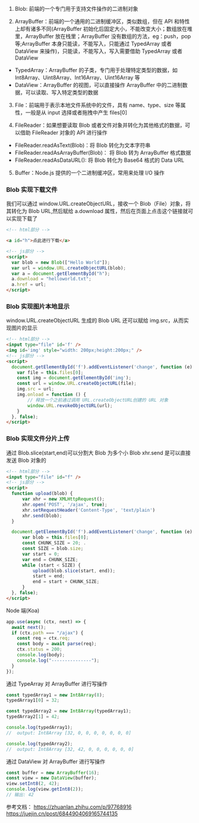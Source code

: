 1. Blob: 前端的一个专门用于支持文件操作的二进制对象

2. ArrayBuffer：前端的一个通用的二进制缓冲区，类似数组，但在 API 和特性上却有诸多不同(ArrayBuffer 初始化后固定大小，不能改变大小；数组放在堆里，ArrayBuffer 放在栈里；ArrayBuffer 没有数组的方法，eg：push，pop 等;ArrayBuffer 本身只能读，不能写入，只能通过 TypedArray 或者 DataView 来操作)，只能读，不能写入，写入需要借助 TypedArray 或者 DataView

- TypedArray：ArrayBuffer 的子类，专门用于处理特定类型的数据，如 Int8Array、Uint8Array、Int16Array、Uint16Array 等
- DataView：ArrayBuffer 的视图，可以直接操作 ArrayBuffer 中的二进制数据，可以读取、写入特定类型的数据

3. File：前端用于表示本地文件系统中的文件，具有 name、type、size 等属性，一般是从 input 选择或者拖拽中产生 files[0]

4. FileReader：如果想要读取 Blob 或者文件对象并转化为其他格式的数据，可以借助 FileReader 对象的 API 进行操作

- FileReader.readAsText(Blob)：将 Blob 转化为文本字符串
- FileReader.readAsArrayBuffer(Blob)： 将 Blob 转为 ArrayBuffer 格式数据
- FileReader.readAsDataURL(): 将 Blob 转化为 Base64 格式的 Data URL

5. Buffer：Node.js 提供的一个二进制缓冲区，常用来处理 I/O 操作

### Blob 实现下载文件

我们可以通过 window.URL.createObjectURL，接收一个 Blob（File）对象，将其转化为 Blob URL,然后赋给 a.download 属性，然后在页面上点击这个链接就可以实现下载了

```md
<!-- html部分 -->

<a id="h">点此进行下载</a>

<!-- js部分 -->
<script>
  var blob = new Blob(["Hello World"]);
  var url = window.URL.createObjectURL(blob);
  var a = document.getElementById("h");
  a.download = "helloworld.txt";
  a.href = url;
</script>
```

### Blob 实现图片本地显示

window.URL.createObjectURL 生成的 Blob URL 还可以赋给 img.src，从而实现图片的显示

```md
<!-- html部分 -->
<input type="file" id='f' />
<img id='img' style="width: 200px;height:200px;" />
<!-- js部分 -->
<script>
  document.getElementById('f').addEventListener('change', function (e) {
    var file = this.files[0];
    const img = document.getElementById('img');
    const url = window.URL.createObjectURL(file);
    img.src = url;
    img.onload = function () {
        // 释放一个之前通过调用 URL.createObjectURL创建的 URL 对象
        window.URL.revokeObjectURL(url);
    }
  }, false);
</script>
```

### Blob 实现文件分片上传

通过 Blob.slice(start,end)可以分割大 Blob 为多个小 Blob
xhr.send 是可以直接发送 Blob 对象的

```html
<!-- html部分 -->
<input type="file" id="f" />
<!-- js部分 -->
<script>
  function upload(blob) {
      var xhr = new XMLHttpRequest();
      xhr.open('POST', '/ajax', true);
      xhr.setRequestHeader('Content-Type', 'text/plain')
      xhr.send(blob);
  }

  document.getElementById('f').addEventListener('change', function (e) {
      var blob = this.files[0];
      const CHUNK_SIZE = 20; .
      const SIZE = blob.size;
      var start = 0;
      var end = CHUNK_SIZE;
      while (start < SIZE) {
          upload(blob.slice(start, end));
          start = end;
          end = start + CHUNK_SIZE;
      }
  }, false);
</script>
```

Node 端(Koa)

```js
app.use(async (ctx, next) => {
  await next();
  if (ctx.path === "/ajax") {
    const req = ctx.req;
    const body = await parse(req);
    ctx.status = 200;
    console.log(body);
    console.log("---------------");
  }
});
```

通过 TypeArray 对 ArrayBuffer 进行写操作
```js
const typedArray1 = new Int8Array(8);
typedArray1[0] = 32;

const typedArray2 = new Int8Array(typedArray1);
typedArray2[1] = 42;

console.log(typedArray1);
//  output: Int8Array [32, 0, 0, 0, 0, 0, 0, 0]

console.log(typedArray2);
//  output: Int8Array [32, 42, 0, 0, 0, 0, 0, 0]
```

通过 DataView 对 ArrayBuffer 进行写操作
```js
const buffer = new ArrayBuffer(16);
const view = new DataView(buffer);
view.setInt8(2, 42);
console.log(view.getInt8(2));
// 输出: 42
```

参考文档：
https://zhuanlan.zhihu.com/p/97768916
https://juejin.cn/post/6844904069165744135
